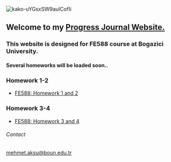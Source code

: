 ![kako-uYGsxSW9auICofIi](https://user-images.githubusercontent.com/49394063/141639464-771c2d1a-a041-4b85-b16d-817d036e6a9e.png)

## Welcome to my [Progress Journal Website.](https://bu-fe-588.github.io/fall21-MehmettAksuu/)




### This website is designed for FE588 course at Bogazici University.





#### Several homeworks will be loaded soon..



### Homework 1-2
* [FE588: Homework 1 and 2](https://github.com/BU-FE-588/fall21-MehmettAksuu/blob/4c0b2561256930ee9cac9c2ec0f0300b8b944634/Homework%201-2.ipynb)

### Homework 3-4
* [FE588: Homework 3 and 4](https://github.com/BU-FE-588/fall21-MehmettAksuu/blob/76b85920442b2691f142e94479f2704fa64bc2b6/Homework3-4.ipynb)

###### Contact
mehmet.aksu@boun.edu.tr
